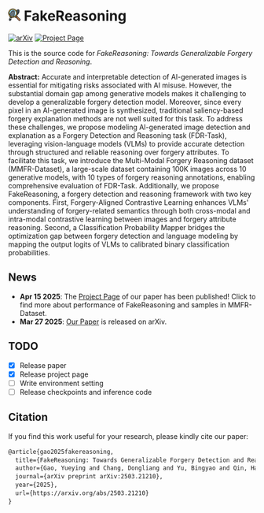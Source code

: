 # <img src="./static/images/fakereasoning.png" alt="fakereasoning" style="width: 5%;" /> FakeReasoning

[![arXiv](https://img.shields.io/badge/arXiv-2503.21210-b31b1b.svg)](https://arxiv.org/abs/2503.21210)
[![Project Page](https://img.shields.io/badge/Project-Page-green.svg)](https://pris-cv.github.io/FakeReasoning/)

This is the source code for *FakeReasoning: Towards Generalizable Forgery Detection and Reasoning*. 

**Abstract:** Accurate and interpretable detection of AI-generated images is essential for mitigating risks associated with AI misuse. However, the substantial domain gap among generative models makes it challenging to develop a generalizable forgery detection model. Moreover, since every pixel in an AI-generated image is synthesized, traditional saliency-based forgery explanation methods are not well suited for this task. To address these challenges, we propose modeling AI-generated image detection and explanation as a Forgery Detection and Reasoning task (FDR-Task), leveraging vision-language models (VLMs) to provide accurate detection through structured and reliable reasoning over forgery attributes. To facilitate this task, we introduce the Multi-Modal Forgery Reasoning dataset (MMFR-Dataset), a large-scale dataset containing 100K images across 10 generative models, with 10 types of forgery reasoning annotations, enabling comprehensive evaluation of FDR-Task. Additionally, we propose FakeReasoning, a forgery detection and reasoning framework with two key components. First, Forgery-Aligned Contrastive Learning enhances VLMs' understanding of forgery-related semantics through both cross-modal and intra-modal contrastive learning between images and forgery attribute reasoning. Second, a Classification Probability Mapper bridges the optimization gap between forgery detection and language modeling by mapping the output logits of VLMs to calibrated binary classification probabilities. 

## News

* **Apr 15 2025**:  The [Project Page](https://pris-cv.github.io/FakeReasoning/) of our paper has been published! Click to find more about performance of FakeReasoning and samples in MMFR-Dataset.
* **Mar 27 2025**:  [Our Paper](https://arxiv.org/abs/2503.21210) is released on arXiv.

## TODO

- [x] Release paper
- [x] Release project page
- [ ] Write environment setting
- [ ] Release checkpoints and inference code

## Citation

If you find this work useful for your research, please kindly cite our paper:

```latex
@article{gao2025fakereasoning,
  title={FakeReasoning: Towards Generalizable Forgery Detection and Reasoning},
  author={Gao, Yueying and Chang, Dongliang and Yu, Bingyao and Qin, Haotian and Chen, Lei and Liang, Kongming and Ma, Zhanyu},
  journal={arXiv preprint arXiv:2503.21210},
  year={2025},
  url={https://arxiv.org/abs/2503.21210}
}
```

